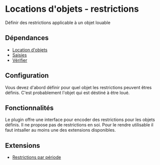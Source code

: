# Locations d&#039;objets - restrictions
Définir des restrictions applicable à un objet louable

## Dépendances
- [Location d'objets](https://github.com/abelass/location_objets)
- [Saisies](https://plugins.spip.net/saisies.html)
- [Vérifier](https://plugins.spip.net/verifier.html)

## Configuration
Vous devez d'abord définir pour quel objet les restrictions peuvent êtres définis.
C'est probablement l'objet qui est déstiné à être loué.

## Fonctionnalités
Le plugin offre une interface pour encoder des restrictions pour les objets définis. Il ne propose pas de restrictions en soi. Pour le rendre utilisable il faut intsaller au moins une des extensions disponibles.

## Extensions
- [Restrictions par période](https://github.com/abelass/objets_restrictions_periodes)
